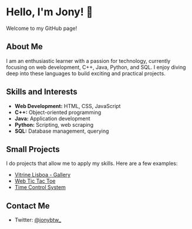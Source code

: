 # Hello, I'm **Jony**! 👋

Welcome to my GitHub page!

## About Me

I am an enthusiastic learner with a passion for technology, currently focusing on web development, C++, Java, Python, and SQL. I enjoy diving deep into these languages to build exciting and practical projects.

## Skills and Interests

- **Web Development:** HTML, CSS, JavaScript
- **C++:** Object-oriented programming
- **Java:** Application development
- **Python:** Scripting, web scraping
- **SQL:** Database management, querying

## Small Projects

I do projects that allow me to apply my skills. Here are a few examples:

- [Vitrine Lisboa - Gallery](https://github.com/Jonybtw/jonybtw.github.io)
- [Web Tic Tac Toe](https://github.com/Jonybtw/web-tictactoe/)
- [Time Control System](https://github.com/Jonybtw/Time-Control-System)

## Contact Me
- Twitter: [@jonybtw_](https://twitter.com/jonybtw_)

